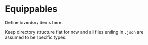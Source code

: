 # Equippables

Define inventory items here.

Keep directory structure flat for now and all files ending in `.json` are assumed to be specific types.
